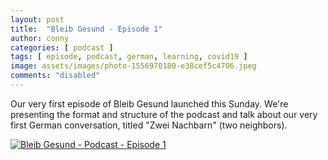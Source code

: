 ```yaml
---
layout: post
title:  "Bleib Gesund - Episode 1"
author: conny
categories: [ podcast ]
tags: [ episode, podcast, german, learning, covid19 ]
image: assets/images/photo-1556970180-e38cef5c4706.jpeg
comments: "disabled"
---
```


Our very first episode of Bleib Gesund launched this Sunday. We're presenting the format and structure of the podcast and talk about our very first German conversation, titled "Zwei Nachbarn" (two neighbors).

[![Bleib Gesund - Podcast - Episode 1](https://img.youtube.com/vi/XIaHBN9hGIo/0.jpg)](https://www.youtube.com/watch?v=XIaHBN9hGIo "PODCAST Bleib Gesund! - Episode 1")